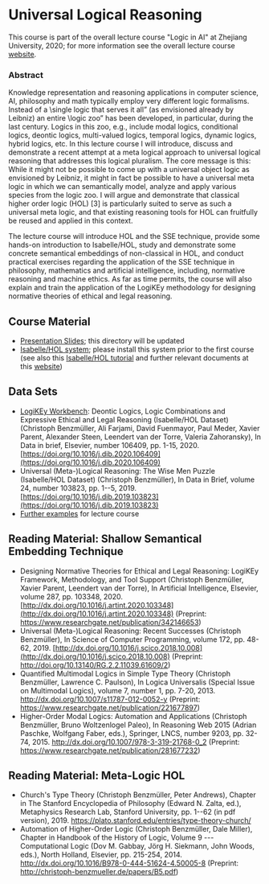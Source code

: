 # Universal Logical Reasoning
This course is part of the overall lecture course "Logic in AI" at Zhejiang University, 2020; for more information see the overall lecture course [website](https://www.xixilogic.org/events/2020/08/course-logic-in-ai/).

### Abstract
Knowledge representation and reasoning applications in computer science, AI, philosophy and math typically employ very different logic formalisms. Instead of a \single logic that serves it all” (as envisioned already by Leibniz) an entire \logic zoo” has been developed, in particular, during the last century. Logics in this zoo, e.g., include modal logics, conditional logics, deontic logics, multi-valued logics, temporal logics, dynamic logics, hybrid logics, etc. In this lecture course I will introduce, discuss and demonstrate a recent attempt at a meta logical approach to universal logical reasoning that addresses this logical pluralism. The core message is this: While it might not be possible to come up with a universal object logic as envisioned by Leibniz, it might in fact be possible to have a universal meta logic in which we can semantically model, analyze and apply various species from the logic zoo. I will argue and demonstrate that classical higher order logic (HOL) [3] is particularly suited to serve as such a universal meta logic, and that existing reasoning tools for HOL can fruitfully be reused and applied in this context.

The lecture course will introduce HOL and the SSE technique, provide some hands-on introduction to Isabelle/HOL, study and demonstrate some concrete semantical embeddings of non-classical in HOL, and conduct practical exercises regarding the application of the SSE technique in philosophy, mathematics and artificial intelligence, including, normative reasoning and machine ethics. As far as time permits, the course will also explain and train the application of the LogiKEy methodology for designing normative theories of ethical and legal reasoning.

## Course Material
- [Presentation Slides](slides); this directory will be updated
- [Isabelle/HOL system](https://isabelle.in.tum.de); please install this system prior to the first course (see also this [Isabelle/HOL tutorial](https://isabelle.in.tum.de/dist/Isabelle2020/doc/tutorial.pdf) and further relevant documents at this [website](https://isabelle.in.tum.de/documentation.html))

## Data Sets
- [LogiKEy Workbench](http://logikey.org): Deontic Logics, Logic Combinations and Expressive Ethical and Legal Reasoning (Isabelle/HOL Dataset) (Christoph Benzmüller, Ali Farjami, David Fuenmayor, Paul Meder, Xavier Parent, Alexander Steen, Leendert van der Torre, Valeria Zahoransky), In Data in brief, Elsevier, number 106409, pp. 1-15, 2020. [https://doi.org/10.1016/j.dib.2020.106409](https://doi.org/10.1016/j.dib.2020.106409)
- Universal (Meta-)Logical Reasoning: The Wise Men Puzzle (Isabelle/HOL Dataset) (Christoph Benzmüller), In Data in Brief, volume 24, number 103823, pp. 1--5, 2019. [https://doi.org/10.1016/j.dib.2019.103823](https://doi.org/10.1016/j.dib.2019.103823)
- [Further examples](examples) for lecture course

## Reading Material: Shallow Semantical Embedding Technique
- Designing Normative Theories for Ethical and Legal Reasoning: LogiKEy Framework, Methodology, and Tool Support (Christoph Benzmüller, Xavier Parent, Leendert van der Torre), In Artificial Intelligence, Elsevier, volume 287, pp. 103348, 2020. [http://dx.doi.org/10.1016/j.artint.2020.103348](http://dx.doi.org/10.1016/j.artint.2020.103348) (Preprint: https://www.researchgate.net/publication/342146653) 
- Universal (Meta-)Logical Reasoning: Recent Successes (Christoph Benzmüller), In Science of Computer Programming, volume 172, pp. 48-62, 2019. [http://dx.doi.org/10.1016/j.scico.2018.10.008](http://dx.doi.org/10.1016/j.scico.2018.10.008) (Preprint: http://doi.org/10.13140/RG.2.2.11039.61609/2) 
- Quantified Multimodal Logics in Simple Type Theory (Christoph Benzmüller, Lawrence C. Paulson), In Logica Universalis (Special Issue on Multimodal Logics), volume 7, number 1, pp. 7-20, 2013. http://dx.doi.org/10.1007/s11787-012-0052-y (Preprint: https://www.researchgate.net/publication/221677897) 
- Higher-Order Modal Logics: Automation and Applications (Christoph Benzmüller, Bruno Woltzenlogel Paleo), In Reasoning Web 2015 (Adrian Paschke, Wolfgang Faber, eds.), Springer, LNCS, number 9203, pp. 32-74, 2015. http://dx.doi.org/10.1007/978-3-319-21768-0_2 (Preprint: https://www.researchgate.net/publication/281677232) 

## Reading Material: Meta-Logic HOL
- Church's Type Theory (Christoph Benzmüller, Peter Andrews), Chapter in The Stanford Encyclopedia of Philosophy (Edward N. Zalta, ed.), Metaphysics Research Lab, Stanford University, pp. 1--62 (in pdf version), 2019. https://plato.stanford.edu/entries/type-theory-church/
- Automation of Higher-Order Logic (Christoph Benzmüller, Dale Miller), Chapter in Handbook of the History of Logic, Volume 9 --- Computational Logic (Dov M. Gabbay, Jörg H. Siekmann, John Woods, eds.), North Holland, Elsevier, pp. 215-254, 2014. http://dx.doi.org/10.1016/B978-0-444-51624-4.50005-8 (Preprint: http://christoph-benzmueller.de/papers/B5.pdf)


